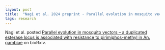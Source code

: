 ```yaml
---
layout: post
title:  "Nagi et al. 2024 preprint - Parallel evolution in mosquito vectors – a duplicated esterase locus is associated with resistance to pirimiphos-methyl in An. gambiae"
tags: research
---
```


Nagi et al. posted [Parallel evolution in mosquito vectors – a duplicated esterase locus is associated with resistance to pirimiphos-methyl in An. gambiae](https://doi.org/10.1101/2024.02.01.578361) on bioRxiv.
